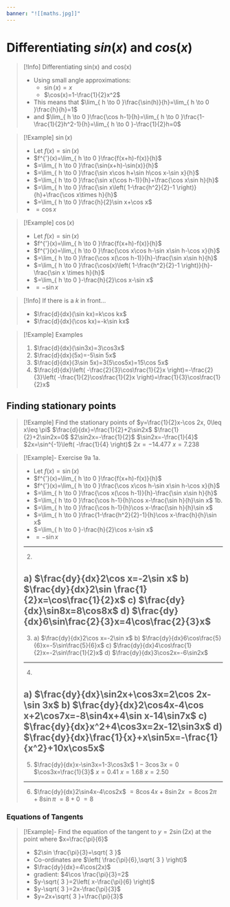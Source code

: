 ```yaml
---
banner: "![[maths.jpg]]"
---
```

# Differentiating $sin(x)$ and $cos(x)$

> [!Info] Differentiating sin(x) and cos(x)
> - Using small angle approximations:
> 	- $\sin(x)=x$
> 	- $\cos(x)=1-\frac{1}{2}x^2$
> - This means that $\lim_{ h \to 0 }\frac{\sin(h)}{h}=\lim_{ h \to 0 }\frac{h}{h}=1$ 
> - and $\lim_{ h \to 0 }\frac{\cos h-1}{h}=\lim_{ h \to 0 }\frac{1-\frac{1}{2}h^2-1}{h}=\lim_{ h \to 0 }-\frac{1}{2}h=0$

> [!Example] $\sin(x)$
> - Let $f(x)=\sin(x)$
> - $f^{'}(x)=\lim_{ h \to 0 }\frac{f(x+h)-f(x)}{h}$
> - $=\lim_{ h \to 0 }\frac{\sin(x+h)-\sin(x)}{h}$
> - $=\lim_{ h \to 0 }\frac{\sin x\cos h+\sin h\cos x-\sin x}{h}$
> - $=\lim_{ h \to 0 }\frac{\sin x(\cos h-1)}{h}+\frac{\cos x\sin h}{h}$
> - $=\lim_{ h \to 0 }\frac{\sin x\left( 1-\frac{h^2}{2}-1 \right)}{h}+\frac{\cos x\times h}{h}$
> - $=\lim_{ h \to 0 }\frac{h}{2}\sin x+\cos x$
> - $=\cos x$

> [!Example] $\cos (x)$
> - Let $f(x)=\sin(x)$
> - $f^{'}(x)=\lim_{ h \to 0 }\frac{f(x+h)-f(x)}{h}$
> - $f^{'}(x)=\lim_{ h \to 0 }\frac{\cos x\cos h-\sin x\sin h-\cos x}{h}$
> - $=\lim_{ h \to 0 }\frac{\cos x(\cos h-1)}{h}-\frac{\sin x\sin h}{h}$
> - $=\lim_{ h \to 0 }\frac{\cos(x)\left( 1-\frac{h^2}{2}-1 \right)}{h}-\frac{\sin x \times h}{h}$
> - $=\lim_{ h \to 0 }-\frac{h}{2}\cos x-\sin x$
> - $=-\sin x$

> [!Info] If there is a $k$ in front...
> - $\frac{d}{dx}(\sin kx)=k\cos kx$
> - $\frac{d}{dx}(\cos kx)=-k\sin kx$

> [!Example] Examples 
> 1. $\frac{d}{dx}(\sin3x)=3\cos3x$
> 2. $\frac{d}{dx}(5x)=-5\sin 5x$
> 3. $\frac{d}{dx}(3\sin 5x)=3(5\cos5x)=15\cos 5x$
> 4. $\frac{d}{dx}\left( -\frac{2}{3}\cos\frac{1}{2}x \right)=-\frac{2}{3}\left( -\frac{1}{2}\cos\frac{1}{2}x \right)=\frac{1}{3}\cos\frac{1}{2}x$

## Finding stationary points 

> [!Example] Find the stationary points of $y=\frac{1}{2}x-\cos 2x, 0\leq x\leq \pi$
> $\frac{d}{dx}=\frac{1}{2}+2\sin2x$
> $\frac{1}{2}+2\sin2x=0$
> $2\sin2x=-\frac{1}{2}$
> $\sin2x=-\frac{1}{4}$
> $2x=\sin^{-1}\left( -\frac{1}{4} \right)$
> $2x=-14.477$
> $x=7.238$

> [!Example]- Exercise 9a
> 1a. 
> - Let $f(x)=\sin(x)$
> - $f^{'}(x)=\lim_{ h \to 0 }\frac{f(x+h)-f(x)}{h}$
> - $f^{'}(x)=\lim_{ h \to 0 }\frac{\cos x\cos h-\sin x\sin h-\cos x}{h}$
> - $=\lim_{ h \to 0 }\frac{\cos x(\cos h-1)}{h}-\frac{\sin x\sin h}{h}$
> - $=\lim_{ h \to 0 }\frac{\cos h-1}{h}\cos x-\frac{\sin h}{h}\sin x$
> 1b. 
> - $=\lim_{ h \to 0 }\frac{\cos h-1}{h}\cos x-\frac{\sin h}{h}\sin x$
> - $=\lim_{ h \to 0 }\frac{1-\frac{h^2}{2}-1}{h}\cos x-\frac{h}{h}\sin x$
> - $=\lim_{ h \to 0 }-\frac{h}{2}\cos x-\sin x$
> - $=-\sin x$
> ---
> 2. 
> 	a) $\frac{dy}{dx}2\cos x=-2\sin x$
> 	b) $\frac{dy}{dx}2\sin \frac{1}{2}x=\cos\frac{1}{2}x$
> 	c) $\frac{dy}{dx}\sin8x=8\cos8x$
> 	d) $\frac{dy}{dx}6\sin\frac{2}{3}x=4\cos\frac{2}{3}x$
> ---
> 3. 
>    a) $\frac{dy}{dx}2\cos x=-2\sin x$
>    b) $\frac{dy}{dx}6\cos\frac{5}{6}x=-5\sin\frac{5}{6}x$
>    c) $\frac{dy}{dx}4\cos\frac{1}{2}x=-2\sin\frac{1}{2}x$
>    d) $\frac{dy}{dx}3\cos2x=-6\sin2x$
>---
>4. 
>   a) $\frac{dy}{dx}\sin2x+\cos3x=2\cos 2x-\sin 3x$
>   b) $\frac{dy}{dx}2\cos4x-4\cos x+2\cos7x=-8\sin4x+4\sin x-14\sin7x$
>   c) $\frac{dy}{dx}x^2+4\cos3x=2x-12\sin3x$
>   d) $\frac{dy}{dx}\frac{1}{x}+x\sin5x=-\frac{1}{x^2}+10x\cos5x$
> ---
> 5. $\frac{dy}{dx}x-\sin3x=1-3\cos3x$
>    $1-3\cos3x=0$
>    $\cos3x=\frac{1}{3}$
>    $x=0.41$
>    $x=1.68$
>    $x=2.50$
>---
>6. $\frac{dy}{dx}2\sin4x-4\cos2x$
> $=8\cos4x+8\sin2x$
> $=8\cos2\pi+8\sin \pi$
> $=8+0$
> $=8$

### Equations of Tangents 

> [!Example]- Find the equation of the tangent to $y=2\sin(2x)$ at the point where $x=\frac{\pi}{6}$
> - $2\sin \frac{\pi}{3}=\sqrt{ 3 }$
> - Co-ordinates are $\left( \frac{\pi}{6},\sqrt{ 3 } \right)$
> - $\frac{dy}{dx}=4\cos(2x)$
> - gradient: $4\cos \frac{\pi}{3}=2$
> - $y-\sqrt{ 3 }=2\left( x-\frac{\pi}{6} \right)$
> - $y-\sqrt{ 3 }=2x-\frac{\pi}{3}$
> - $y=2x+\sqrt{ 3 }+\frac{\pi}{3}$

